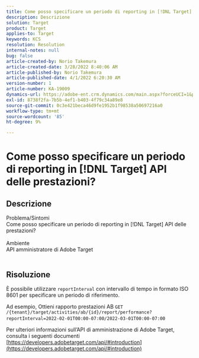 ```yaml
---
title: Come posso specificare un periodo di reporting in [!DNL Target] API delle prestazioni?
description: Descrizione
solution: Target
product: Target
applies-to: Target
keywords: KCS
resolution: Resolution
internal-notes: null
bug: false
article-created-by: Norio Takemura
article-created-date: 3/28/2022 8:40:06 AM
article-published-by: Norio Takemura
article-published-date: 4/1/2022 6:20:30 AM
version-number: 1
article-number: KA-19009
dynamics-url: https://adobe-ent.crm.dynamics.com/main.aspx?forceUCI=1&pagetype=entityrecord&etn=knowledgearticle&id=b0368ea3-72ae-ec11-9840-0022480bdaa1
exl-id: 8738f2fa-7b5b-4ef1-b403-4f79c34a89e8
source-git-commit: 0c3e421beca46d9fe1952b1f98538a50697216a0
workflow-type: tm+mt
source-wordcount: '85'
ht-degree: 9%

---
```


# Come posso specificare un periodo di reporting in [!DNL Target] API delle prestazioni?

## Descrizione

Problema/Sintomi
<br>Come posso specificare un periodo di reporting in [!DNL Target] API delle prestazioni?
<br> 
<br>Ambiente
<br>API amministratore di Adobe Target
<br> 

## Risoluzione


È possibile utilizzare `reportInterval` con intervallo di tempo in formato ISO 8601 per specificare un periodo di riferimento.
 

Ad esempio, Ottieni rapporto prestazioni AB
`GET /{tenant}/target/activities/ab/{id}/report/performance?reportInterval=2022-02-01T00:00-07:00/2022-03-01T00:00-07:00`
 

Per ulteriori informazioni sull’API di amministrazione di Adobe Target, consulta i seguenti documenti
[https://developers.adobetarget.com/api/#introduction](https://developers.adobetarget.com/api/#introduction)

